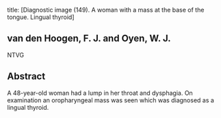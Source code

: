 title: [Diagnostic image (149). A woman with a mass at the base of the tongue. Lingual thyroid]

## van den Hoogen, F. J. and Oyen, W. J.
NTVG


## Abstract
A 48-year-old woman had a lump in her throat and dysphagia. On examination an oropharyngeal mass was seen which was diagnosed as a lingual thyroid.

